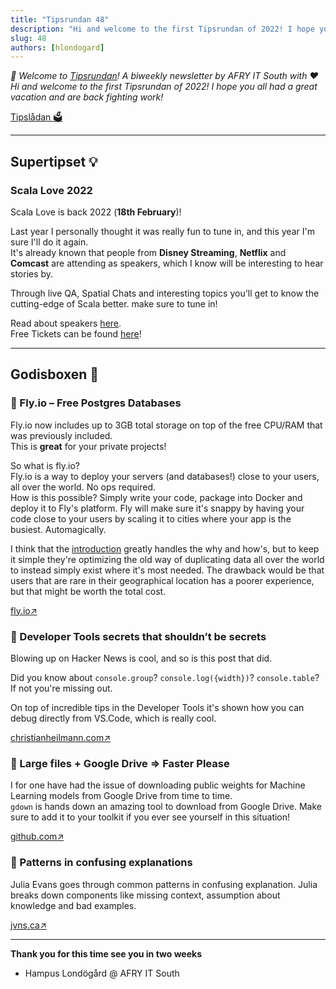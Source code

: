 ```yaml
---
title: "Tipsrundan 48"
description: "Hi and welcome to the first Tipsrundan of 2022! I hope you all had a great vacation and are back fighting work!"
slug: 48
authors: [hlondogard]
---
```

_👋 Welcome to [Tipsrundan](https://buitsyd.com/tipsrundan/48/)! A biweekly newsletter by AFRY IT South with ❤️_  
_Hi and welcome to the first Tipsrundan of 2022! I hope you all had a great vacation and are back fighting work!_
<!--truncate-->

[Tipslådan 🗳](mailto:hampus.londogard@afry.com?subject=Tips)    

---
## Supertipset 💡
###         Scala Love 2022

Scala Love is back 2022 (**18th February**)!

Last year I personally thought it was really fun to tune in, and this year I'm sure I'll do it again.  
It's already known that people from **Disney Streaming**, **Netflix** and **Comcast** are attending as speakers, 
which I know will be interesting to hear stories by. 

Through live QA, Spatial Chats and interesting topics you'll get to know the cutting-edge of Scala better. make sure to tune in!

Read about speakers [here](https://2022.scala.love/speakers/).  
Free Tickets can be found [here](https://2022.scala.love/tickets)!

---



## Godisboxen 🍭
        
### 🎒 Fly.io – Free Postgres Databases

Fly.io now includes up to 3GB total storage on top of the free CPU/RAM that was previously included.  
This is **great** for your private projects!

So what is fly.io?  
Fly.io is a way to deploy your servers (and databases!) close to your users, all over the world. No ops required.  
How is this possible? Simply write your code, package into Docker and deploy it to Fly's platform. Fly will make sure it's snappy by 
having your code close to your users by scaling it to cities where your app is the busiest. Automagically.

I think that the [introduction](https://fly.io/docs/introduction/) greatly handles the why and how's, but to keep it simple they're optimizing 
the old way of duplicating data all over the world to instead simply exist where it's most needed. The drawback would be that users that are rare in their 
geographical location has a poorer experience, but that might be worth the total cost.

[fly.io↗](https://fly.io/blog/free-postgres/)

### 📱 Developer Tools secrets that shouldn’t be secrets

Blowing up on Hacker News is cool, and so is this post that did.

Did you know about `console.group`? `console.log({width})`? `console.table`? If not you're missing out.

On top of incredible tips in the Developer Tools it's shown how you can debug directly from VS.Code, which is really cool.

[christianheilmann.com↗](https://christianheilmann.com/2021/11/01/developer-tools-secrets-that-shouldnt-be-secrets/)

### 🔀 Large files + Google Drive => Faster Please

I for one have had the issue of downloading public weights for Machine Learning models from Google Drive from time to time.   
`gdown` is hands down an amazing tool to download from Google Drive. Make sure to add it to your toolkit if you ever see yourself in this situation!

[github.com↗](https://github.com/wkentaro/gdown)

### 🔀 Patterns in confusing explanations

Julia Evans goes through common patterns in confusing explanation. Julia breaks down components like missing context, assumption about knowledge and bad examples.

[jvns.ca↗](https://jvns.ca/blog/confusing-explanations/)   

---

**Thank you for this time see you in two weeks**   
- Hampus Londögård @ AFRY IT South